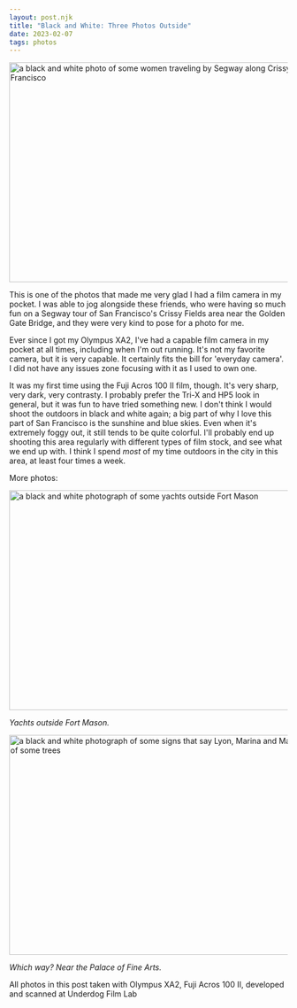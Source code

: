 ```yaml
---
layout: post.njk
title: "Black and White: Three Photos Outside"
date: 2023-02-07
tags: photos
---
```

<img src="/photos/uploads/206a512693.jpg" width="600" height="397" alt="a black and white photo of some women traveling by Segway along Crissy Fields in San Francisco" />

This is one of the photos that made me very glad I had a film camera in my pocket. I was able to jog alongside these friends, who were having so much fun on a Segway tour of San Francisco's Crissy Fields area near the Golden Gate Bridge, and they were very kind to pose for a photo for me.

Ever since I got my Olympus XA2, I've had a capable film camera in my pocket at all times, including when I'm out running. It's not my favorite camera, but it is very capable. It certainly fits the bill for 'everyday camera'. I did not have any issues zone focusing with it as I used to own one.

It was my first time using the Fuji Acros 100 II film, though. It's very sharp, very dark, very contrasty. I probably prefer the Tri-X and HP5 look in general, but it was fun to have tried something new. I don't think I would shoot the outdoors in black and white again; a big part of why I love this part of San Francisco is the sunshine and blue skies. Even when it's extremely foggy out, it still tends to be quite colorful. I'll probably end up shooting this area regularly with different types of film stock, and see what we end up with. I think I spend *most* of my time outdoors in the city in this area, at least four times a week.

More photos:

<img src="/photos/uploads/209438ad67.jpg" width="600" height="397" alt="a black and white photograph of some yachts outside Fort Mason" />

*Yachts outside Fort Mason.*

<img src="/photos/uploads/92107b5ebc.jpg" width="600" height="397" alt="a black and white photograph of some signs that say Lyon, Marina and Mason in front of some trees" />

*Which way? Near the Palace of Fine Arts.*

All photos in this post taken with Olympus XA2, Fuji Acros 100 II, developed and scanned at Underdog Film Lab
